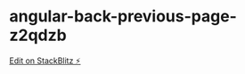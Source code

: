 # angular-back-previous-page-z2qdzb

[Edit on StackBlitz ⚡️](https://stackblitz.com/edit/angular-back-previous-page-z2qdzb)